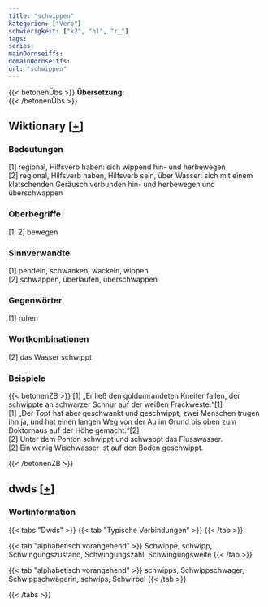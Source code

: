 ```yaml
---
title: "schwippen"
kategorien: ["Verb"]
schwierigkeit: ["k2", "h1", "r_"]
tags:
series:
mainDornseiffs:
domainDornseiffs:
url: "schwippen"
---
```


{{< betonenÜbs >}}
**Übersetzung:**  
{{< /betonenÜbs >}}

## Wiktionary [[+](https://de.wiktionary.org/wiki/schwippen)]

### Bedeutungen
[1] regional, Hilfsverb haben: sich wippend hin- und herbewegen  
[2] regional, Hilfsverb haben, Hilfsverb sein, über Wasser: sich mit einem klatschenden Geräusch verbunden hin- und herbewegen und überschwappen  

### Oberbegriffe
[1, 2] bewegen  

### Sinnverwandte
[1] pendeln, schwanken, wackeln, wippen  
[2] schwappen, überlaufen, überschwappen  

### Gegenwörter
[1] ruhen  

### Wortkombinationen
[2] das Wasser schwippt  

### Beispiele
{{< betonenZB >}}
[1] „Er ließ den goldumrandeten Kneifer fallen, der schwippte an schwarzer Schnur auf der weißen Frackweste.“[1]  
[1] „Der Topf hat aber geschwankt und geschwippt, zwei Menschen trugen ihn ja, und hat einen langen Weg von der Au im Grund bis oben zum Doktorhaus auf der Höhe gemacht.“[2]  
[2] Unter dem Ponton schwippt und schwappt das Flusswasser.  
[2] Ein wenig Wischwasser ist auf den Boden geschwippt.  

{{< /betonenZB >}}


## dwds [[+](https://www.dwds.de/wb/schwippen)]

### Wortinformation
{{< tabs "Dwds" >}}
{{< tab "Typische Verbindungen" >}}
{{< /tab >}}

{{< tab "alphabetisch vorangehend" >}}
Schwippe, schwipp, Schwingungszustand, Schwingungszahl, Schwingungsweite
{{< /tab >}}

{{< tab "alphabetisch vorangehend" >}}
schwipps, Schwippschwager, Schwippschwägerin, schwips, Schwirbel
{{< /tab >}}

{{< /tabs >}}

